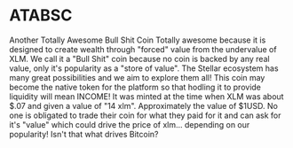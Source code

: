 # ATABSC
Another Totally Awesome Bull Shit Coin
Totally awesome because it is designed to create wealth through "forced" value from the undervalue of XLM.
We call it a "Bull Shit" coin because no coin is backed by any real value, only it's popularity as a "store of value".
The Stellar ecosystem has many great possibilities and we aim to explore them all!
This coin may become the native token for the platform so that hodling it to provide liquidity will mean INCOME!
It was minted at the time when XLM was about $.07 and given a value of "14 xlm". Approximately the value of $1USD.
No one is obligated to trade their coin for what they paid for it and can ask for it's "value" which could drive the price of xlm... depending on our popularity! Isn't that what drives Bitcoin?
